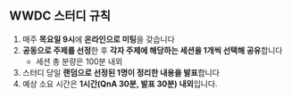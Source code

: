 ## WWDC 스터디 규칙

1. 매주 **목요일 9시**에 **온라인으로 미팅**을 갖습니다
2. **공동으로 주제를 선정**한 후 **각자 주제에 해당하는 세션을 1개씩 선택해 공유**합니다
    - 세션 총 분량은 100분 내외
3. 스터디 당일 **랜덤으로 선정된 1명이 정리한 내용을 발표**합니다
4. 예상 소요 시간은 **1시간(QnA 30분, 발표 30분) 내외**입니다.
